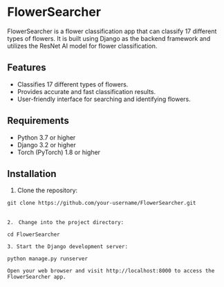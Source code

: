 # FlowerSearcher

FlowerSearcher is a flower classification app that can classify 17 different types of flowers. It is built using Django as the backend framework and utilizes the ResNet AI model for flower classification.

## Features

- Classifies 17 different types of flowers.
- Provides accurate and fast classification results.
- User-friendly interface for searching and identifying flowers.

## Requirements

- Python 3.7 or higher
- Django 3.2 or higher
- Torch (PyTorch) 1.8 or higher

## Installation

1. Clone the repository:
```shell
git clone https://github.com/your-username/FlowerSearcher.git


2.　Change into the project directory:

cd FlowerSearcher

3. Start the Django development server:

python manage.py runserver

Open your web browser and visit http://localhost:8000 to access the FlowerSearcher app.
